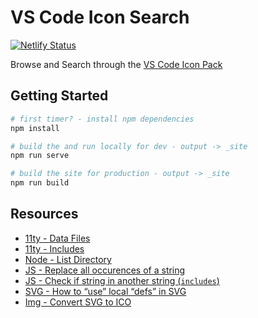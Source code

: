 # VS Code Icon Search

[![Netlify Status](https://api.netlify.com/api/v1/badges/80656cba-e373-4294-b73f-4302b11e7ef5/deploy-status)](https://app.netlify.com/sites/icon-search/deploys)

Browse and Search through the [VS Code Icon Pack](https://github.com/vscode-icons/vscode-icons)

## Getting Started

```bash
# first timer? - install npm dependencies
npm install

# build the and run locally for dev - output -> _site
npm run serve

# build the site for production - output -> _site
npm run build
```

## Resources

* [11ty - Data Files](https://www.11ty.io/docs/data-js/)
* [11ty - Includes](https://mozilla.github.io/nunjucks/templating.html#include)
* [Node - List Directory](https://stackoverflow.com/q/2727167/1366033)
* [JS - Replace all occurences of a string](https://stackoverflow.com/q/1144783/1366033)
* [JS - Check if string in another string (`includes`)](https://developer.mozilla.org/en-US/docs/Web/JavaScript/Reference/Global_Objects/String/includes)
* [SVG - How to “use” local “defs” in SVG](https://stackoverflow.com/q/16123721/1366033)
* [Img - Convert SVG to ICO](https://convertio.co/svg-ico/)
